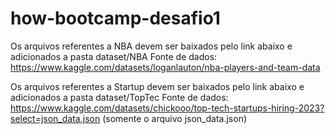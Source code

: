 # how-bootcamp-desafio1

Os arquivos referentes a NBA devem ser baixados pelo link abaixo e adicionados a pasta dataset/NBA
Fonte de dados:
https://www.kaggle.com/datasets/loganlauton/nba-players-and-team-data

Os arquivos referentes a Startup devem ser baixados pelo link abaixo e adicionados a pasta dataset/TopTec
Fonte de dados:
https://www.kaggle.com/datasets/chickooo/top-tech-startups-hiring-2023?select=json_data.json
(somente o arquivo json_data.json)
